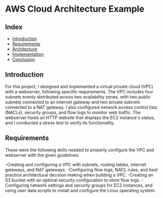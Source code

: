 # AWS Cloud Architecture Example

## Index

- [Introduction](#introduction)
- [Requirements](#requirements)
- [Architecture](#architecture)
- [Implementation](#implementation)
- [Conclusion](#conclusion)

## Introduction
For this project, I designed and implemented a virtual private cloud (VPC) with a webserver, following specific requirements. The VPC includes four subnets evenly distributed across two availability zones, with two public subnets connected to an internet gateway and two private subnets connected to a NAT gateway. I also configured network access control lists (NACLs), security groups, and flow logs to monitor web traffic. The webserver hosts an HTTP website that displays the EC2 instance's status, and I conducted a stress test to verify its functionality.
## Requirements
These were the following skills needed to properly configure the VPC and webserver with the given guidelines:

-Creating and configuring a VPC with subnets, routing tables, internet gateways, and NAT gateways.
-Configuring flow logs, NACL rules, and best practice architectural decision making when building a VPC.
-Creating an S3 bucket with an optimal security configuration to store flow logs.
-Configuring network settings and security groups for EC2 instances, and using user data scripts to install and configure the Linux operating system.
